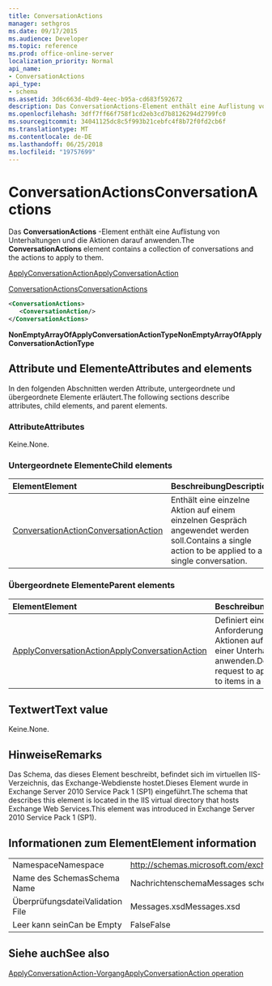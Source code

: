 ```yaml
---
title: ConversationActions
manager: sethgros
ms.date: 09/17/2015
ms.audience: Developer
ms.topic: reference
ms.prod: office-online-server
localization_priority: Normal
api_name:
- ConversationActions
api_type:
- schema
ms.assetid: 3d6c663d-4bd9-4eec-b95a-cd683f592672
description: Das ConversationActions-Element enthält eine Auflistung von Unterhaltungen und die Aktionen darauf anwenden.
ms.openlocfilehash: 3dff7ff66f758f1cd2eb3cd7b8126294d2799fc0
ms.sourcegitcommit: 34041125dc8c5f993b21cebfc4f8b72f0fd2cb6f
ms.translationtype: MT
ms.contentlocale: de-DE
ms.lasthandoff: 06/25/2018
ms.locfileid: "19757699"
---
```

# <a name="conversationactions"></a><span data-ttu-id="cb7e4-103">ConversationActions</span><span class="sxs-lookup"><span data-stu-id="cb7e4-103">ConversationActions</span></span>

<span data-ttu-id="cb7e4-104">Das **ConversationActions** -Element enthält eine Auflistung von Unterhaltungen und die Aktionen darauf anwenden.</span><span class="sxs-lookup"><span data-stu-id="cb7e4-104">The **ConversationActions** element contains a collection of conversations and the actions to apply to them.</span></span> 
  
[<span data-ttu-id="cb7e4-105">ApplyConversationAction</span><span class="sxs-lookup"><span data-stu-id="cb7e4-105">ApplyConversationAction</span></span>](applyconversationaction.md)
  
[<span data-ttu-id="cb7e4-106">ConversationActions</span><span class="sxs-lookup"><span data-stu-id="cb7e4-106">ConversationActions</span></span>](conversationactions.md)
  
```XML
<ConversationActions>
   <ConversationAction/>
</ConversationActions>
```

 <span data-ttu-id="cb7e4-107">**NonEmptyArrayOfApplyConversationActionType**</span><span class="sxs-lookup"><span data-stu-id="cb7e4-107">**NonEmptyArrayOfApplyConversationActionType**</span></span>
## <a name="attributes-and-elements"></a><span data-ttu-id="cb7e4-108">Attribute und Elemente</span><span class="sxs-lookup"><span data-stu-id="cb7e4-108">Attributes and elements</span></span>

<span data-ttu-id="cb7e4-109">In den folgenden Abschnitten werden Attribute, untergeordnete und übergeordnete Elemente erläutert.</span><span class="sxs-lookup"><span data-stu-id="cb7e4-109">The following sections describe attributes, child elements, and parent elements.</span></span>
  
### <a name="attributes"></a><span data-ttu-id="cb7e4-110">Attribute</span><span class="sxs-lookup"><span data-stu-id="cb7e4-110">Attributes</span></span>

<span data-ttu-id="cb7e4-111">Keine.</span><span class="sxs-lookup"><span data-stu-id="cb7e4-111">None.</span></span>
  
### <a name="child-elements"></a><span data-ttu-id="cb7e4-112">Untergeordnete Elemente</span><span class="sxs-lookup"><span data-stu-id="cb7e4-112">Child elements</span></span>

|<span data-ttu-id="cb7e4-113">**Element**</span><span class="sxs-lookup"><span data-stu-id="cb7e4-113">**Element**</span></span>|<span data-ttu-id="cb7e4-114">**Beschreibung**</span><span class="sxs-lookup"><span data-stu-id="cb7e4-114">**Description**</span></span>|
|:-----|:-----|
|[<span data-ttu-id="cb7e4-115">ConversationAction</span><span class="sxs-lookup"><span data-stu-id="cb7e4-115">ConversationAction</span></span>](conversationaction.md) <br/> |<span data-ttu-id="cb7e4-116">Enthält eine einzelne Aktion auf einem einzelnen Gespräch angewendet werden soll.</span><span class="sxs-lookup"><span data-stu-id="cb7e4-116">Contains a single action to be applied to a single conversation.</span></span>  <br/> |
   
### <a name="parent-elements"></a><span data-ttu-id="cb7e4-117">Übergeordnete Elemente</span><span class="sxs-lookup"><span data-stu-id="cb7e4-117">Parent elements</span></span>

|<span data-ttu-id="cb7e4-118">**Element**</span><span class="sxs-lookup"><span data-stu-id="cb7e4-118">**Element**</span></span>|<span data-ttu-id="cb7e4-119">**Beschreibung**</span><span class="sxs-lookup"><span data-stu-id="cb7e4-119">**Description**</span></span>|
|:-----|:-----|
|[<span data-ttu-id="cb7e4-120">ApplyConversationAction</span><span class="sxs-lookup"><span data-stu-id="cb7e4-120">ApplyConversationAction</span></span>](applyconversationaction.md) <br/> |<span data-ttu-id="cb7e4-121">Definiert eine Anforderung an die Aktionen auf Elemente in einer Unterhaltung anwenden.</span><span class="sxs-lookup"><span data-stu-id="cb7e4-121">Defines a request to apply actions to items in a conversation.</span></span>  <br/> |
   
## <a name="text-value"></a><span data-ttu-id="cb7e4-122">Textwert</span><span class="sxs-lookup"><span data-stu-id="cb7e4-122">Text value</span></span>

<span data-ttu-id="cb7e4-123">Keine.</span><span class="sxs-lookup"><span data-stu-id="cb7e4-123">None.</span></span>
  
## <a name="remarks"></a><span data-ttu-id="cb7e4-124">Hinweise</span><span class="sxs-lookup"><span data-stu-id="cb7e4-124">Remarks</span></span>

<span data-ttu-id="cb7e4-125">Das Schema, das dieses Element beschreibt, befindet sich im virtuellen IIS-Verzeichnis, das Exchange-Webdienste hostet.Dieses Element wurde in Exchange Server 2010 Service Pack 1 (SP1) eingeführt.</span><span class="sxs-lookup"><span data-stu-id="cb7e4-125">The schema that describes this element is located in the IIS virtual directory that hosts Exchange Web Services.This element was introduced in Exchange Server 2010 Service Pack 1 (SP1).</span></span>
  
## <a name="element-information"></a><span data-ttu-id="cb7e4-126">Informationen zum Element</span><span class="sxs-lookup"><span data-stu-id="cb7e4-126">Element information</span></span>

|||
|:-----|:-----|
|<span data-ttu-id="cb7e4-127">Namespace</span><span class="sxs-lookup"><span data-stu-id="cb7e4-127">Namespace</span></span>  <br/> |http://schemas.microsoft.com/exchange/services/2006/messages  <br/> |
|<span data-ttu-id="cb7e4-128">Name des Schemas</span><span class="sxs-lookup"><span data-stu-id="cb7e4-128">Schema Name</span></span>  <br/> |<span data-ttu-id="cb7e4-129">Nachrichtenschema</span><span class="sxs-lookup"><span data-stu-id="cb7e4-129">Messages schema</span></span>  <br/> |
|<span data-ttu-id="cb7e4-130">Überprüfungsdatei</span><span class="sxs-lookup"><span data-stu-id="cb7e4-130">Validation File</span></span>  <br/> |<span data-ttu-id="cb7e4-131">Messages.xsd</span><span class="sxs-lookup"><span data-stu-id="cb7e4-131">Messages.xsd</span></span>  <br/> |
|<span data-ttu-id="cb7e4-132">Leer kann sein</span><span class="sxs-lookup"><span data-stu-id="cb7e4-132">Can be Empty</span></span>  <br/> |<span data-ttu-id="cb7e4-133">False</span><span class="sxs-lookup"><span data-stu-id="cb7e4-133">False</span></span>  <br/> |
   
## <a name="see-also"></a><span data-ttu-id="cb7e4-134">Siehe auch</span><span class="sxs-lookup"><span data-stu-id="cb7e4-134">See also</span></span>



[<span data-ttu-id="cb7e4-135">ApplyConversationAction-Vorgang</span><span class="sxs-lookup"><span data-stu-id="cb7e4-135">ApplyConversationAction operation</span></span>](applyconversationaction-operation.md)

